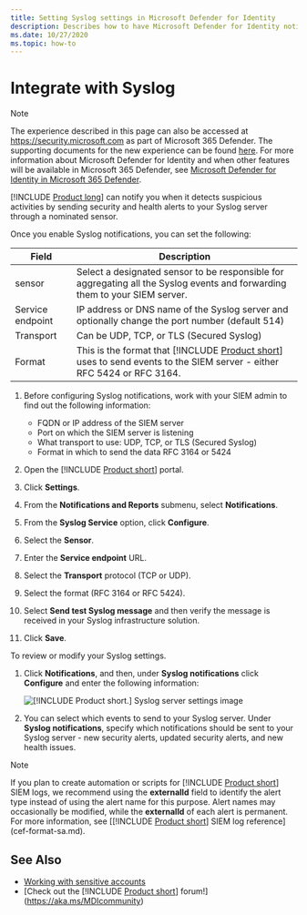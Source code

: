 ```yaml
---
title: Setting Syslog settings in Microsoft Defender for Identity
description: Describes how to have Microsoft Defender for Identity notify you (by email or by Defender for Identity event forwarding) when it detects suspicious activities
ms.date: 10/27/2020
ms.topic: how-to
---
```


# Integrate with Syslog

> [!NOTE]
> The experience described in this page can also be accessed at <https://security.microsoft.com> as part of Microsoft 365 Defender. The supporting documents for the new experience can be found [here](/microsoft-365/security/defender-identity/notifications#syslog-notifications). For more information about Microsoft Defender for Identity and when other features will be available in Microsoft 365 Defender, see [Microsoft Defender for Identity in Microsoft 365 Defender](defender-for-identity-in-microsoft-365-defender.md).

[!INCLUDE [Product long](includes/product-long.md)] can notify you when it detects suspicious activities by sending security and health alerts to your Syslog server through a nominated sensor.

Once you enable Syslog notifications, you can set the following:

|Field|Description|
|---------|---------------|
|sensor|Select a designated sensor to be responsible for aggregating all the Syslog events and forwarding them to your SIEM server.|
|Service endpoint|IP address or DNS name of the Syslog server and optionally change the port number (default 514)|
|Transport|Can be UDP, TCP, or TLS (Secured Syslog)|
|Format|This is the format that [!INCLUDE [Product short](includes/product-short.md)] uses to send events to the SIEM server - either RFC 5424 or RFC 3164.|

1. Before configuring Syslog notifications, work with your SIEM admin to find out the following information:

    - FQDN or IP address of the SIEM server
    - Port on which the SIEM server is listening
    - What transport to use: UDP, TCP, or TLS (Secured Syslog)
    - Format in which to send the data RFC 3164 or 5424

1. Open the [!INCLUDE [Product short](includes/product-short.md)] portal.
1. Click **Settings**.
1. From the **Notifications and Reports** submenu, select **Notifications**.
1. From the **Syslog Service** option, click **Configure**.
1. Select the **Sensor**.
1. Enter the **Service endpoint** URL.
1. Select the **Transport** protocol (TCP or UDP).
1. Select the format (RFC 3164 or RFC 5424).
1. Select **Send test Syslog message** and then verify the message is received in your Syslog infrastructure solution.
1. Click **Save**.

To review or modify your Syslog settings.

1. Click **Notifications**, and then, under **Syslog notifications** click **Configure** and enter the following information:

    ![[!INCLUDE [Product short.](includes/product-short.md)] Syslog server settings image](media/syslog.png)

1. You can select which events to send to your Syslog server. Under **Syslog notifications**, specify which notifications should be sent to your Syslog server - new security alerts, updated security alerts, and new health issues.

> [!NOTE]
> If you plan to create automation or scripts for [!INCLUDE [Product short](includes/product-short.md)] SIEM logs, we recommend using the **externalId** field to identify the alert type instead of using the alert name for this purpose. Alert names may occasionally be modified, while the **externalId** of each alert is permanent. For more information, see [[!INCLUDE [Product short](includes/product-short.md)] SIEM log reference](cef-format-sa.md).

## See Also

- [Working with sensitive accounts](manage-sensitive-honeytoken-accounts.md)
- [Check out the [!INCLUDE [Product short](includes/product-short.md)] forum!](<https://aka.ms/MDIcommunity>)
